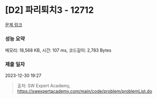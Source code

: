 # [D2] 파리퇴치3 - 12712 

[문제 링크](https://swexpertacademy.com/main/code/problem/problemDetail.do?contestProbId=AXuARWAqDkQDFARa) 

### 성능 요약

메모리: 18,568 KB, 시간: 107 ms, 코드길이: 2,783 Bytes

### 제출 일자

2023-12-30 19:27



> 출처: SW Expert Academy, https://swexpertacademy.com/main/code/problem/problemList.do